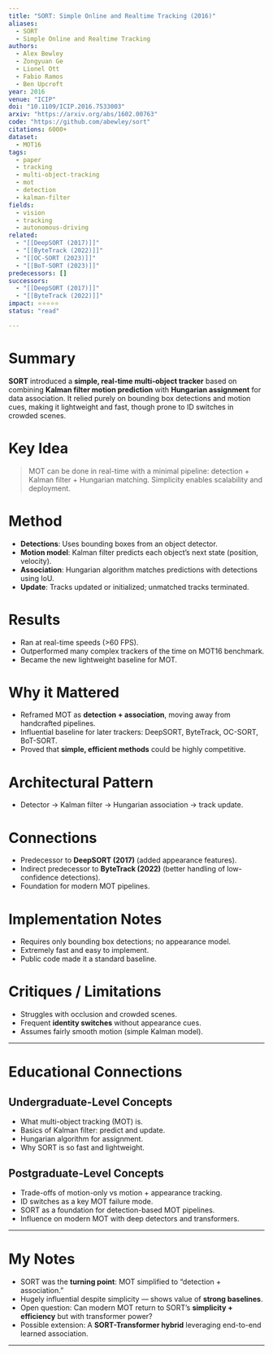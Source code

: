 ```yaml
---
title: "SORT: Simple Online and Realtime Tracking (2016)"
aliases:
  - SORT
  - Simple Online and Realtime Tracking
authors:
  - Alex Bewley
  - Zongyuan Ge
  - Lionel Ott
  - Fabio Ramos
  - Ben Upcroft
year: 2016
venue: "ICIP"
doi: "10.1109/ICIP.2016.7533003"
arxiv: "https://arxiv.org/abs/1602.00763"
code: "https://github.com/abewley/sort"
citations: 6000+
dataset:
  - MOT16
tags:
  - paper
  - tracking
  - multi-object-tracking
  - mot
  - detection
  - kalman-filter
fields:
  - vision
  - tracking
  - autonomous-driving
related:
  - "[[DeepSORT (2017)]]"
  - "[[ByteTrack (2022)]]"
  - "[[OC-SORT (2023)]]"
  - "[[BoT-SORT (2023)]]"
predecessors: []
successors:
  - "[[DeepSORT (2017)]]"
  - "[[ByteTrack (2022)]]"
impact: ⭐⭐⭐⭐⭐
status: "read"

---
```


# Summary
**SORT** introduced a **simple, real-time multi-object tracker** based on combining **Kalman filter motion prediction** with **Hungarian assignment** for data association. It relied purely on bounding box detections and motion cues, making it lightweight and fast, though prone to ID switches in crowded scenes.

# Key Idea
> MOT can be done in real-time with a minimal pipeline: detection + Kalman filter + Hungarian matching. Simplicity enables scalability and deployment.

# Method
- **Detections**: Uses bounding boxes from an object detector.  
- **Motion model**: Kalman filter predicts each object’s next state (position, velocity).  
- **Association**: Hungarian algorithm matches predictions with detections using IoU.  
- **Update**: Tracks updated or initialized; unmatched tracks terminated.  

# Results
- Ran at real-time speeds (>60 FPS).  
- Outperformed many complex trackers of the time on MOT16 benchmark.  
- Became the new lightweight baseline for MOT.  

# Why it Mattered
- Reframed MOT as **detection + association**, moving away from handcrafted pipelines.  
- Influential baseline for later trackers: DeepSORT, ByteTrack, OC-SORT, BoT-SORT.  
- Proved that **simple, efficient methods** could be highly competitive.  

# Architectural Pattern
- Detector → Kalman filter → Hungarian association → track update.  

# Connections
- Predecessor to **DeepSORT (2017)** (added appearance features).  
- Indirect predecessor to **ByteTrack (2022)** (better handling of low-confidence detections).  
- Foundation for modern MOT pipelines.  

# Implementation Notes
- Requires only bounding box detections; no appearance model.  
- Extremely fast and easy to implement.  
- Public code made it a standard baseline.  

# Critiques / Limitations
- Struggles with occlusion and crowded scenes.  
- Frequent **identity switches** without appearance cues.  
- Assumes fairly smooth motion (simple Kalman model).  

---

# Educational Connections

## Undergraduate-Level Concepts
- What multi-object tracking (MOT) is.  
- Basics of Kalman filter: predict and update.  
- Hungarian algorithm for assignment.  
- Why SORT is so fast and lightweight.  

## Postgraduate-Level Concepts
- Trade-offs of motion-only vs motion + appearance tracking.  
- ID switches as a key MOT failure mode.  
- SORT as a foundation for detection-based MOT pipelines.  
- Influence on modern MOT with deep detectors and transformers.  

---

# My Notes
- SORT was the **turning point**: MOT simplified to “detection + association.”  
- Hugely influential despite simplicity — shows value of **strong baselines**.  
- Open question: Can modern MOT return to SORT’s **simplicity + efficiency** but with transformer power?  
- Possible extension: A **SORT-Transformer hybrid** leveraging end-to-end learned association.  

---
